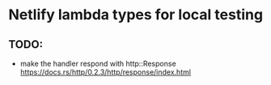 # Netlify lambda types for local testing

## TODO:
- make the handler respond with http::Response https://docs.rs/http/0.2.3/http/response/index.html